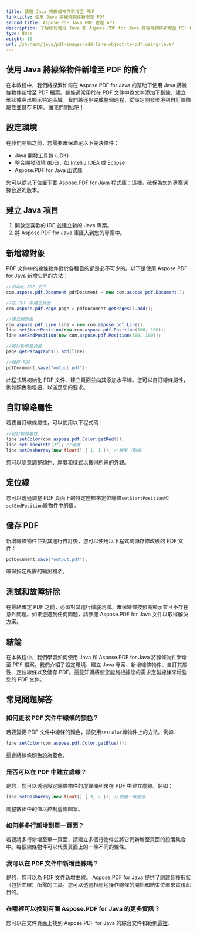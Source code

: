 ```yaml
---
title: 使用 Java 將線條物件新增至 PDF
linktitle: 使用 Java 將線條物件新增至 PDF
second_title: Aspose.PDF Java PDF 處理 API
description: 了解如何使用 Java 和 Aspose.PDF for Java 將線條物件新增至 PDF 檔案。自訂線條、定位它們並輕鬆建立動態 PDF。
type: docs
weight: 10
url: /zh-hant/java/pdf-images/add-line-object-to-pdf-using-java/
---
```


## 使用 Java 將線條物件新增至 PDF 的簡介

在本教程中，我們將探索如何在 Aspose.PDF for Java 的幫助下使用 Java 將線條物件新增至 PDF 檔案。線條通常用於在 PDF 文件中為文字添加下劃線、建立形狀或突出顯示特定區域。我們將逐步完成整個過程，從設定開發環境到自訂線條屬性並儲存 PDF。讓我們開始吧！

## 設定環境

在我們開始之前，您需要確保滿足以下先決條件：

- Java 開發工具包 (JDK)
- 整合開發環境 (IDE)，如 IntelliJ IDEA 或 Eclipse
- Aspose.PDF for Java 函式庫

您可以從以下位置下載 Aspose.PDF for Java 程式庫：[這裡](https://releases.aspose.com/pdf/java/)。確保為您的專案選擇合適的版本。

## 建立 Java 項目

1. 開啟您喜歡的 IDE 並建立新的 Java 專案。
2. 將 Aspose.PDF for Java 庫匯入到您的專案中。

## 新增線對象

PDF 文件中的線條物件對於各種目的都是必不可少的。以下是使用 Aspose.PDF for Java 新增它們的方法：

```java
//初始化 PDF 文件
com.aspose.pdf.Document pdfDocument = new com.aspose.pdf.Document();

//在 PDF 中建立頁面
com.aspose.pdf.Page page = pdfDocument.getPages().add();

//建立線對象
com.aspose.pdf.Line line = new com.aspose.pdf.Line();
line.setStartPosition(new com.aspose.pdf.Position(100, 100));
line.setEndPosition(new com.aspose.pdf.Position(300, 100));

//將行新增至頁面
page.getParagraphs().add(line);

//儲存 PDF
pdfDocument.save("output.pdf");
```

此程式碼初始化 PDF 文件、建立頁面並向其添加水平線。您可以自訂線條屬性，例如顏色和粗細，以滿足您的要求。

## 自訂線路屬性

若要自訂線條屬性，可以使用以下程式碼：

```java
//自訂線條屬性
line.setColor(com.aspose.pdf.Color.getRed());
line.setLineWidth(2f); //線寬
line.setDashArray(new float[] { 1, 1 }); //線型（點線）
```

您可以隨意調整顏色、厚度和樣式以獲得所需的外觀。

## 定位線

您可以透過調整 PDF 頁面上的特定座標來定位線條`setStartPosition`和`setEndPosition`線物件中的值。

## 儲存 PDF

新增線條物件並對其進行自訂後，您可以使用以下程式碼儲存修改後的 PDF 文件：

```java
pdfDocument.save("output.pdf");
```

確保指定所需的輸出檔名。

## 測試和故障排除

在最終確定 PDF 之前，必須對其進行徹底測試。確保線條按預期顯示並且不存在意外問題。如果您遇到任何問題，請參閱 Aspose.PDF for Java 文件以取得解決方案。

## 結論

在本教程中，我們學習如何使用 Java 和 Aspose.PDF for Java 將線條物件新增至 PDF 檔案。我們介紹了設定環境、建立 Java 專案、新增線條物件、自訂其屬性、定位線條以及儲存 PDF。這些知識將使您能夠根據您的需求定製線條來增強您的 PDF 文件。

## 常見問題解答

### 如何更改 PDF 文件中線條的顏色？

若要變更 PDF 文件中線條的顏色，請使用`setColor`線物件上的方法。例如：

```java
line.setColor(com.aspose.pdf.Color.getBlue());
```

這會將線條顏色設為藍色。

### 是否可以在 PDF 中建立虛線？

是的，您可以透過設定線條物件的虛線陣列來在 PDF 中建立虛線。例如：

```java
line.setDashArray(new float[] { 3, 2 }); //創建一條虛線
```

調整數組中的值以控制虛線圖案。

### 如何將多行新增到單一頁面？

若要將多行新增至單一頁面，請建立多個行物件並將它們新增至頁面的段落集合中。每個線條物件可以代表頁面上的一條不同的線條。

### 我可以在 PDF 文件中新增曲線嗎？

是的，您可以為 PDF 文件新增曲線。 Aspose.PDF for Java 提供了創建各種形狀（包括曲線）所需的工具。您可以透過相應地操作線條的開始和結束位置來實現此目的。

### 在哪裡可以找到有關 Aspose.PDF for Java 的更多資訊？

您可以在文件頁面上找到 Aspose.PDF for Java 的綜合文件和範例[這裡](https://reference.aspose.com/pdf/java/).